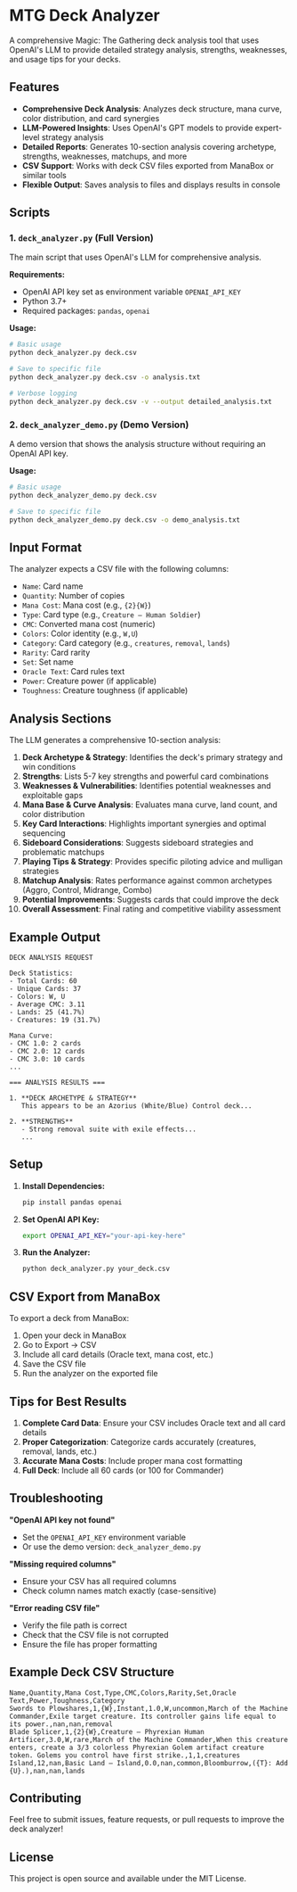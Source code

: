 # MTG Deck Analyzer

A comprehensive Magic: The Gathering deck analysis tool that uses OpenAI's LLM to provide detailed strategy analysis, strengths, weaknesses, and usage tips for your decks.

## Features

- **Comprehensive Deck Analysis**: Analyzes deck structure, mana curve, color distribution, and card synergies
- **LLM-Powered Insights**: Uses OpenAI's GPT models to provide expert-level strategy analysis
- **Detailed Reports**: Generates 10-section analysis covering archetype, strengths, weaknesses, matchups, and more
- **CSV Support**: Works with deck CSV files exported from ManaBox or similar tools
- **Flexible Output**: Saves analysis to files and displays results in console

## Scripts

### 1. `deck_analyzer.py` (Full Version)
The main script that uses OpenAI's LLM for comprehensive analysis.

**Requirements:**
- OpenAI API key set as environment variable `OPENAI_API_KEY`
- Python 3.7+
- Required packages: `pandas`, `openai`

**Usage:**
```bash
# Basic usage
python deck_analyzer.py deck.csv

# Save to specific file
python deck_analyzer.py deck.csv -o analysis.txt

# Verbose logging
python deck_analyzer.py deck.csv -v --output detailed_analysis.txt
```

### 2. `deck_analyzer_demo.py` (Demo Version)
A demo version that shows the analysis structure without requiring an OpenAI API key.

**Usage:**
```bash
# Basic usage
python deck_analyzer_demo.py deck.csv

# Save to specific file
python deck_analyzer_demo.py deck.csv -o demo_analysis.txt
```

## Input Format

The analyzer expects a CSV file with the following columns:
- `Name`: Card name
- `Quantity`: Number of copies
- `Mana Cost`: Mana cost (e.g., `{2}{W}`)
- `Type`: Card type (e.g., `Creature — Human Soldier`)
- `CMC`: Converted mana cost (numeric)
- `Colors`: Color identity (e.g., `W,U`)
- `Category`: Card category (e.g., `creatures`, `removal`, `lands`)
- `Rarity`: Card rarity
- `Set`: Set name
- `Oracle Text`: Card rules text
- `Power`: Creature power (if applicable)
- `Toughness`: Creature toughness (if applicable)

## Analysis Sections

The LLM generates a comprehensive 10-section analysis:

1. **Deck Archetype & Strategy**: Identifies the deck's primary strategy and win conditions
2. **Strengths**: Lists 5-7 key strengths and powerful card combinations
3. **Weaknesses & Vulnerabilities**: Identifies potential weaknesses and exploitable gaps
4. **Mana Base & Curve Analysis**: Evaluates mana curve, land count, and color distribution
5. **Key Card Interactions**: Highlights important synergies and optimal sequencing
6. **Sideboard Considerations**: Suggests sideboard strategies and problematic matchups
7. **Playing Tips & Strategy**: Provides specific piloting advice and mulligan strategies
8. **Matchup Analysis**: Rates performance against common archetypes (Aggro, Control, Midrange, Combo)
9. **Potential Improvements**: Suggests cards that could improve the deck
10. **Overall Assessment**: Final rating and competitive viability assessment

## Example Output

```
DECK ANALYSIS REQUEST

Deck Statistics:
- Total Cards: 60
- Unique Cards: 37
- Colors: W, U
- Average CMC: 3.11
- Lands: 25 (41.7%)
- Creatures: 19 (31.7%)

Mana Curve:
- CMC 1.0: 2 cards
- CMC 2.0: 12 cards
- CMC 3.0: 10 cards
...

=== ANALYSIS RESULTS ===

1. **DECK ARCHETYPE & STRATEGY**
   This appears to be an Azorius (White/Blue) Control deck...

2. **STRENGTHS**
   - Strong removal suite with exile effects...
   ...
```

## Setup

1. **Install Dependencies:**
   ```bash
   pip install pandas openai
   ```

2. **Set OpenAI API Key:**
   ```bash
   export OPENAI_API_KEY="your-api-key-here"
   ```

3. **Run the Analyzer:**
   ```bash
   python deck_analyzer.py your_deck.csv
   ```

## CSV Export from ManaBox

To export a deck from ManaBox:
1. Open your deck in ManaBox
2. Go to Export → CSV
3. Include all card details (Oracle text, mana cost, etc.)
4. Save the CSV file
5. Run the analyzer on the exported file

## Tips for Best Results

1. **Complete Card Data**: Ensure your CSV includes Oracle text and all card details
2. **Proper Categorization**: Categorize cards accurately (creatures, removal, lands, etc.)
3. **Accurate Mana Costs**: Include proper mana cost formatting
4. **Full Deck**: Include all 60 cards (or 100 for Commander)

## Troubleshooting

**"OpenAI API key not found"**
- Set the `OPENAI_API_KEY` environment variable
- Or use the demo version: `deck_analyzer_demo.py`

**"Missing required columns"**
- Ensure your CSV has all required columns
- Check column names match exactly (case-sensitive)

**"Error reading CSV file"**
- Verify the file path is correct
- Check that the CSV file is not corrupted
- Ensure the file has proper formatting

## Example Deck CSV Structure

```csv
Name,Quantity,Mana Cost,Type,CMC,Colors,Rarity,Set,Oracle Text,Power,Toughness,Category
Swords to Plowshares,1,{W},Instant,1.0,W,uncommon,March of the Machine Commander,Exile target creature. Its controller gains life equal to its power.,nan,nan,removal
Blade Splicer,1,{2}{W},Creature — Phyrexian Human Artificer,3.0,W,rare,March of the Machine Commander,When this creature enters, create a 3/3 colorless Phyrexian Golem artifact creature token. Golems you control have first strike.,1,1,creatures
Island,12,nan,Basic Land — Island,0.0,nan,common,Bloomburrow,({T}: Add {U}.),nan,nan,lands
```

## Contributing

Feel free to submit issues, feature requests, or pull requests to improve the deck analyzer!

## License

This project is open source and available under the MIT License. 